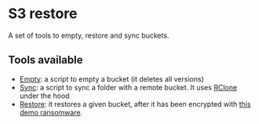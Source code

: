 # S3 restore

A set of tools to empty, restore and sync buckets.

## Tools available

- [Empty](./tools/empty.sh): a script to empty a bucket (it deletes all versions)
- [Sync](./tools/sync.sh): a script to sync a folder with a remote bucket. It uses [RClone](https://rclone.org/) under the hood
- [Restore](./tools/restore.sh): it restores a given bucket, after it has been encrypted with [this demo ransomware](https://github.com/marmos91/ransomware).
